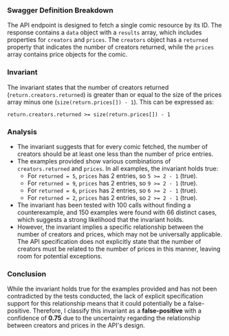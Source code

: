 ### Swagger Definition Breakdown
The API endpoint is designed to fetch a single comic resource by its ID. The response contains a `data` object with a `results` array, which includes properties for `creators` and `prices`. The `creators` object has a `returned` property that indicates the number of creators returned, while the `prices` array contains price objects for the comic.

### Invariant
The invariant states that the number of creators returned (`return.creators.returned`) is greater than or equal to the size of the prices array minus one (`size(return.prices[]) - 1`). This can be expressed as: 

`return.creators.returned >= size(return.prices[]) - 1`

### Analysis
- The invariant suggests that for every comic fetched, the number of creators should be at least one less than the number of price entries. 
- The examples provided show various combinations of `creators.returned` and `prices`. In all examples, the invariant holds true:
  - For `returned = 5`, `prices` has 2 entries, so `5 >= 2 - 1` (true).
  - For `returned = 9`, `prices` has 2 entries, so `9 >= 2 - 1` (true).
  - For `returned = 6`, `prices` has 2 entries, so `6 >= 2 - 1` (true).
  - For `returned = 2`, `prices` has 2 entries, so `2 >= 2 - 1` (true).
- The invariant has been tested with 100 calls without finding a counterexample, and 150 examples were found with 66 distinct cases, which suggests a strong likelihood that the invariant holds.
- However, the invariant implies a specific relationship between the number of creators and prices, which may not be universally applicable. The API specification does not explicitly state that the number of creators must be related to the number of prices in this manner, leaving room for potential exceptions.

### Conclusion
While the invariant holds true for the examples provided and has not been contradicted by the tests conducted, the lack of explicit specification support for this relationship means that it could potentially be a false-positive. Therefore, I classify this invariant as a **false-positive** with a confidence of **0.75** due to the uncertainty regarding the relationship between creators and prices in the API's design.
